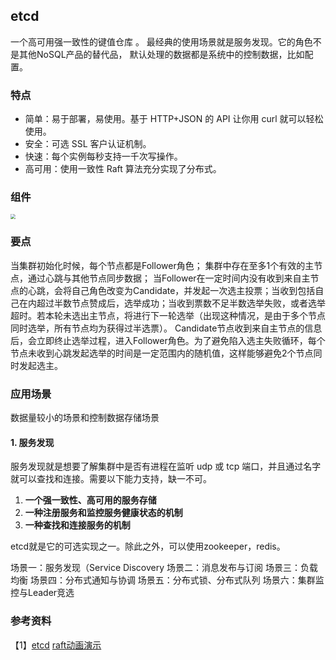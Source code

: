 ## etcd

 一个高可用强一致性的键值仓库 。 最经典的使用场景就是服务发现。它的角色不是其他NoSQL产品的替代品， 默认处理的数据都是系统中的控制数据，比如配置。

### 特点

- 简单：易于部署，易使用。基于 HTTP+JSON 的 API 让你用 curl 就可以轻松使用。
- 安全：可选 SSL 客户认证机制。
- 快速：每个实例每秒支持一千次写操作。
- 高可用：使用一致性 Raft 算法充分实现了分布式。

### 组件

<img src="https://user-gold-cdn.xitu.io/2019/10/20/16de6f9b9563c22d?imageView2/0/w/1280/h/960/format/webp/ignore-error/1" style="zoom:50%;" /> 



### 要点
当集群初始化时候，每个节点都是Follower角色；
集群中存在至多1个有效的主节点，通过心跳与其他节点同步数据；
当Follower在一定时间内没有收到来自主节点的心跳，会将自己角色改变为Candidate，并发起一次选主投票；当收到包括自己在内超过半数节点赞成后，选举成功；当收到票数不足半数选举失败，或者选举超时。若本轮未选出主节点，将进行下一轮选举（出现这种情况，是由于多个节点同时选举，所有节点均为获得过半选票）。
Candidate节点收到来自主节点的信息后，会立即终止选举过程，进入Follower角色。为了避免陷入选主失败循环，每个节点未收到心跳发起选举的时间是一定范围内的随机值，这样能够避免2个节点同时发起选主。
### 应用场景
数据量较小的场景和控制数据存储场景
#### 1. 服务发现

 服务发现就是想要了解集群中是否有进程在监听 udp 或 tcp 端口，并且通过名字就可以查找和连接。需要以下能力支持，缺一不可。

1.  **一个强一致性、高可用的服务存储** 
2.  **一种注册服务和监控服务健康状态的机制**
3.  **一种查找和连接服务的机制** 

etcd就是它的可选实现之一。除此之外，可以使用zookeeper，redis。

场景一：服务发现（Service Discovery
场景二：消息发布与订阅
场景三：负载均衡
场景四：分布式通知与协调
场景五：分布式锁、分布式队列
场景六：集群监控与Leader竞选

### 参考资料

【1】[etcd](https://juejin.im/post/6844903970461351944)
[raft动画演示](http://thesecretlivesofdata.com/raft/)
